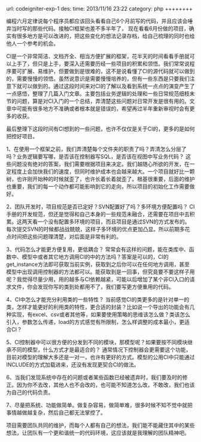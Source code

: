 url: codeigniter-exp-1
des: 
time: 2013/11/16 23:22
category: php
++++++++

编程六月定律说每个程序员都应该回头看看自己6个月前写的代码，并且应该会唾弃当时写的那些代码。接触CI框架也差不多半年了， 现在看看6月份做的项目，确实有很多地方是可以改进的，把这些变化的想法记录存档，给自己梳理的同时也给他人一个参考的机会。

CI是一个非常简洁、文档齐全、相当方便扩展的框架，花半天的时间看看手册就可以上手了，但只是上手，要深入还需要历经一些项目的积累和领悟。我们常常说程序要可扩展、易维护，但要做到是很难的，这不是说看懂了CI的源代码就可以做到的，需要慢慢的领悟。虽然说意识是需要慢慢培养的，但有一些东西是只要我们注意下就可以做到的。通过这段时间来对CI的了解以及看到系统一点点的演变产生了一点感悟，整理了几篇入门文章。主要包括业务逻辑的处理和一些日常规范细枝末节的问题，算是对CI入门的一个总结，弄清楚这些问题对日常开发是很有用的。文章中可能有很多地方不准确或者根本就是错误的，希望再过半年重新审视时会有更多的收获。

最后整理下这段时间有CI想到的一些问题，也许不仅仅是关于CI的，更多的是如何把控好项目。

1、在使用一个框架之前，我们弄清楚每个文件夹的职责了吗？弄清怎么分层了吗？业务逻辑要写哪，是否该在控制器写SQL，是否该在视图中写业务代码？
这些问题没有绝对的答案，我们需要根据项目来决定。我们越随心所欲的开发，在一定程度上会加快我们的速度，但同时维护成本也会越来越大。一个项目就好比一颗树，也许刚开始种的时候就歪了，也许长着长着就歪了。根基很重要，后面的维护也重要，我们的每一个动作都可能影响到它的走向，所以项目的初始化工作需要做好。

2、团队开发时，项目规范是否已定好？SVN配置好了吗？多环境方便配置吗？
CI手册的开发规范，但还是觉得和自己本身的一些规范未融合，还需要在项目中去积累。这两天看一个没有配置多环境的项目，而且项目是通过SVN的方式发布的。每次提交SVN的时候都战战兢兢，这样子多环境的优点更加凸显。所以前期多花点时间把这些问题理清楚，对后面是非常有利的。

3、代码怎么才能更方便复用，更低耦合？
常常会有这样的问题，能在类库中、函数中、模型中或者其它地方调用CI的中的方法吗？答案是可以的，CI的get_instance方法即可获取当前实例，获取到之后你可以在任何地方调用，甚至模型中出现调用控制器的方法都可以。能获取到是一回事，但究竟要不要这样子用呢？我觉得尽量少用，用的越多与CI依赖越紧，可能以后增加了某个非CI入口的请求文件，你会发现你写的类到处都用不了，我们要写更方便重用的代码。

4、CI中怎么才能充分利用类的一些特性？
当前感觉CI的类更多的是针对单一的类，怎样才能更好的利用类的特性，更合适的封装？比如说一个导出的功能会有几种实现，有excel、csv或者其他等，如果要使用策略的思维该怎么做？类该怎么引入，参数怎么传递，load的方式感觉有所限制，怎么样调整的成本最小，更适合CI？

5、CI控制器中可以很方便的分发到不同的模块，那模型呢？如果要按不同模块继承不同的模型，什么方式才是最适合的？
通常情况下控制器会更需要这个功能，目前对模型的理解大多还是一对一，也许有更好的方式。模型的公用CI中只能通过INCLUDE的方式加载进来，还没有发现更契合CI的做法。

6、当我们发现系统中存在的问题或者某些函数已经被遗弃时，我们要及时的修正。因为你不去改，其他人也不会改的，也可能不知道怎么改，不敢改，我们也该为自己的代码负责。

7、尽量把系统、功能做简单。做复杂容易，做简单难，很多时候不知不觉中就把事情越做越复杂，然后自己都无法掌控了。

项目需要团队共同的维护，而每个人都有自己的想法，我们能不能藏住其中的某些想法，让团队有一个更和谐统一的代码环境，这应该就是我理解的团队精神吧。